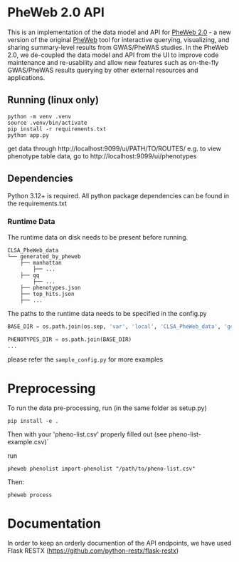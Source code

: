 # PheWeb 2.0 API
This is an implementation of the data model and API for [PheWeb 2.0](https://github.com/GaglianoTaliun-Lab/PheWeb2.0/tree/main) - a new version of the original [PheWeb](https://github.com/statgen/pheweb) tool for interactive querying, visualizing, and sharing summary-level results from GWAS/PheWAS studies. In the PheWeb 2.0, we de-coupled the data model and API from the UI to improve code maintenance and re-usability and allow new features such as on-the-fly GWAS/PheWAS results querying by other external resources and applications.

## Running (linux only)
```
python -m venv .venv
source .venv/bin/activate
pip install -r requirements.txt
python app.py
```

get data through http://localhost:9099/ui/PATH/TO/ROUTES/
e.g. to view phenotype table data, go to http://localhost:9099/ui/phenotypes

## Dependencies
Python 3.12+ is required.
All python package dependencies can be found in the requirements.txt

### Runtime Data
The runtime data on disk needs to be present before running.

```
CLSA_PheWeb_data
└── generated_by_pheweb
    ├── manhattan
        ├── ... 
    ├── qq
        ├── ...
    ├── phenotypes.json 
    ├── top_hits.json 
    ├── ...
```

The paths to the runtime data needs to be specified in the config.py
```py
BASE_DIR = os.path.join(os.sep, 'var', 'local', 'CLSA_PheWeb_data', 'generated_by_pheweb')

PHENOTYPES_DIR = os.path.join(BASE_DIR)
...
```
please refer the `sample_config.py` for more examples


# Preprocessing

To run the data pre-processing, run (in the same folder as setup.py)

`pip install -e .`


Then with your 'pheno-list.csv' properly filled out (see pheno-list-example.csv)`

run

`pheweb phenolist import-phenolist "/path/to/pheno-list.csv"`


Then:

`pheweb process`


# Documentation

In order to keep an orderly documention of the API endpoints, we have used Flask RESTX (https://github.com/python-restx/flask-restx)